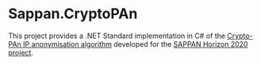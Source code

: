 # Sappan.CryptoPAn
This project provides a .NET Standard implementation in C# of the [Crypto-PAn IP anonymisation algorithm](https://en.wikipedia.org/wiki/Crypto-PAn) developed for the [SAPPAN Horizon 2020 project](https://sappan-project.eu).
